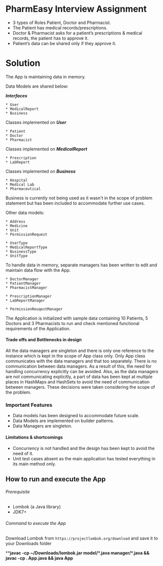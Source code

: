 # PharmEasy Interview Assignment

* 3 types of Roles Patient, Doctor and Pharmacist.
* The Patient has medical records/prescriptions.
* Doctor & Pharmacist asks for a patient’s prescriptions & medical records, the patient has to approve it.
* Patient’s data can be shared only if they approve it.

# Solution

The App is maintaining data in memory.

Data Models are shared below:

_**Interfaces**_
```
* User
* MedicalReport
* Business
```

Classes implemented on **_User_**
```
* Patient
* Doctor
* Pharmacist
```

Classes implemented on _**MedicalReport**_
```
* Prescription
* LabReport
```

Classes implemented on **_Business_**
```
* Hospital
* Medical Lab
* Pharmaceutical
```
Business is currently not being used as it wasn't in the scope of problem statement but has been included to accommodate
further use cases.

Other data models:
```
* Address
* Medicine
* Unit
* PermissionRequest

* UserType
* MedicalReportType
* BusinessType
* UnitType
```

To handle data in memory, separate managers has been written to edit and maintain data flow with the App.
```
* DoctorManager
* PatientManager
* PharmacistManager

* PrescriptionManager
* LabReportManager

* PermissionReuqestManager
```
The Application is initialized with sample data containing 10 Patients, 5 Doctors and 3 Pharmacists to run and check
mentioned functional requirements of the Application.

#### Trade offs and Bottlenecks in design

All the data managers are singleton and there is only one reference to the instance which is kept in the scope of App
class only. Only App class communicates with the data managers and that too separately. There is no communication
between data managers. As a result of this, the need for handling concurrency explicitly can be avoided. Also, as the 
data managers are not communicating explicitly, a part of data has been kept at multiple places in HashMaps and HashSets
to avoid the need of communication between managers. These decisions were taken considering the scope of the problem.

### Important Features

* Data models has been designed to accommodate future scale.
* Data Models are implemented on builder patterns.
* Data Managers are singleton.


#### Limitations & shortcomings

* Concurrency is not handled and the design has been kept to avoid the need of it.
* Unit test cases absent as the main application has tested everything in its main method only.

## How to run and execute the App

###### Prerequisite

* Lombok (a Java library)
* JDK7+

###### Command to execute the App

Download Lombok from `https://projectlombok.org/download` and save it to your Downloads folder

****javac -cp ~/Downloads/lombok.jar model/\*.java manager/\*.java && javac -cp . App.java && java App**

